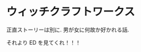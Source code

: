 # ウィッチクラフトワークス

正直ストーリーは別に.
男が女に何故か好かれる話.

それより ED を見てくれ！！！

<div class=youtube src-id="j-3Fgrn7Rls"></div>
